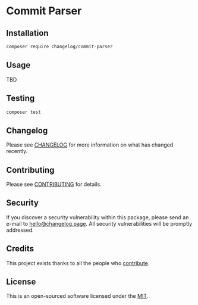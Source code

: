 # Commit Parser

## Installation

```bash
composer require changelog/commit-parser
```

## Usage

TBD

## Testing

``` bash
composer test
```

## Changelog

Please see [CHANGELOG](CHANGELOG.md) for more information on what has changed recently.

## Contributing

Please see [CONTRIBUTING](CONTRIBUTING.md) for details.

## Security

If you discover a security vulnerability within this package, please send an e-mail to hello@changelog.page. All security vulnerabilities will be promptly addressed.

## Credits

This project exists thanks to all the people who [contribute](../../contributors).

## License

This is an open-sourced software licensed under the [MIT](LICENSE.md).

